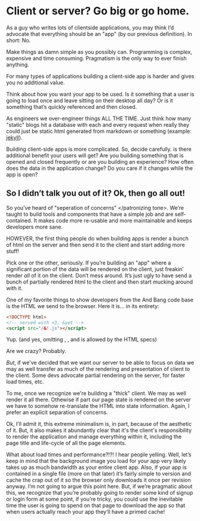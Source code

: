 # Client or server? Go big or go home.

As a guy who writes lots of clientside applications, you may think I’d advocate that everything should be an "app" (by our previous definition). In short: No.

Make things as damn simple as you possibly can. Programming is complex, expensive and time consuming. Pragmatism is the only way to ever finish anything.

For many types of applications building a client-side app is harder and gives you no additional value.

Think about how you want your app to be used. Is it something that a user is going to load once and leave sitting on their desktop all day? Or is it something that’s quickly referenced and then closed.

As engineers we over-engineer things ALL THE TIME. Just think how many "static" blogs hit a database with each and every request when really they could just be static html generated from markdown or something (example: [jekyll](https://github.com/mojombo/jekyll)).

Building client-side apps is more complicated. So, decide carefully. is there additional benefit your users will get? Are you building something that is opened and closed frequently or are you building an experience? How often does the data in the application change? Do you care if it changes while the app is open?

## So I didn’t talk you out of it? Ok, then go all out!

<patronizing tone> So you’ve heard of "seperation of concerns" </patronizing tone>. We’re taught to build tools and components that have a simple job and are self-contained. It makes code more re-usable and more maintainable and keeps developers more sane. 

HOWEVER, the first thing people do when building apps is render a bunch of html on the server and then send it to the client and start adding more stuff! 

Pick one or the other, seriously. If you’re building an "app" where a significant portion of the data will be rendered on the client, just freakin’ render *all* of it on the client. Don’t mess around. It’s just ugly to have send a bunch of partially rendered html to the client and then start mucking around with it. 

One of my favorite things to show developers from the And Bang code base is the HTML we send to the browser. Here it is... in its entirety:

```html
<!DOCTYPE html>
<!-- served with <3, &yet -->
<script src="/&!.js"></script>
```

Yup.  (and yes, omitting <html>, <head>, and <body> is allowed by the HTML specs)

Are we crazy? Probably. 

*But*, if we've decided that we want our server to be able to focus on data we may as well transfer as much of the rendering and presentation of client to the client. Some devs advocate partial rendering on the server, for faster load times, etc. 

To me, once we recognize we're building a "thick" client. We may as well render it all there. Othewise if part our page state is rendered on the server we have to somehow re-translate the HTML into state information. Again, I prefer an explicit separation of concerns.

Ok, I’ll admit it, this extreme minimalism is, in part, because of the aesthetic of it. But, it also makes it abundantly clear that it's the client's responsibility to render the application and manage everything within it, including the page title and life-cycle of all the page elements.

What about load times and performance?!?! I hear people yelling. Well, let’s keep in mind that the background image you load for your app very likely takes up as much bandwidth as your entire client app. Also, if your app is contained in a single file (more on that later) it’s fairly simple to version and cache the crap out of it so the browser only downloads it once per revision anyway. I’m not going to argue this point here. But, if we’re pragmatic about this, we recognize that you’re probably going to render some kind of signup or login form at some point, if you’re tricky, you could use the inevitable time the user is going to spend on that page to download the app so that when users actually reach your app they’ll have a primed cache!